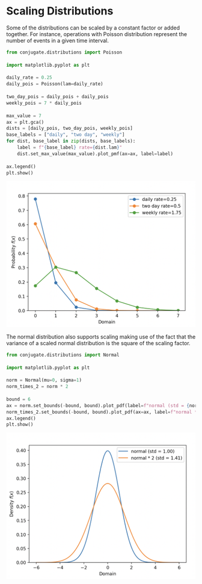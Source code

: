 # Scaling Distributions 

Some of the distributions can be scaled by a constant factor or added together. For instance, operations with Poisson distribution represent the number of events in a given time interval. 

```python
from conjugate.distributions import Poisson

import matplotlib.pyplot as plt

daily_rate = 0.25
daily_pois = Poisson(lam=daily_rate)

two_day_pois = daily_pois + daily_pois
weekly_pois = 7 * daily_pois

max_value = 7
ax = plt.gca()
dists = [daily_pois, two_day_pois, weekly_pois]
base_labels = ["daily", "two day", "weekly"]
for dist, base_label in zip(dists, base_labels):
    label = f"{base_label} rate={dist.lam}"
    dist.set_max_value(max_value).plot_pmf(ax=ax, label=label)

ax.legend()
plt.show()
```

![Scaled Poisson](../images/poisson-scaling-example.png)

The normal distribution also supports scaling making use of the fact that the variance of a scaled normal distribution is the square of the scaling factor. 

```python
from conjugate.distributions import Normal

import matplotlib.pyplot as plt

norm = Normal(mu=0, sigma=1)
norm_times_2 = norm * 2

bound = 6
ax = norm.set_bounds(-bound, bound).plot_pdf(label=f"normal (std = {norm.sigma:.2f})")
norm_times_2.set_bounds(-bound, bound).plot_pdf(ax=ax, label=f"normal * 2 (std = {norm_times_2.sigma:.2f})")
ax.legend()
plt.show()
```

![Scaled Normal](../images/normal-scaling-example.png)